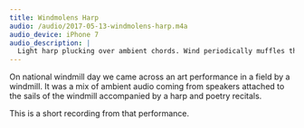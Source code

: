 ```yaml
---
title: Windmolens Harp
audio: /audio/2017-05-13-windmolens-harp.m4a
audio_device: iPhone 7
audio_description: |
  Light harp plucking over ambient chords. Wind periodically muffles the recording. People quietly talk in the background.
---
```


On national windmill day we came across an art performance in a field by a windmill. It was a mix of ambient audio coming from speakers attached to the sails of the windmill accompanied by a harp and poetry recitals.

This is a short recording from that performance.
